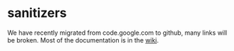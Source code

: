 # sanitizers
We have recently migrated from code.google.com to github, 
many links will be broken.
Most of the documentation is in the [wiki](../../wiki).
